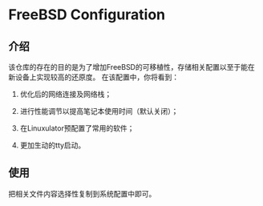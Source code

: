 # FreeBSD Configuration
## 介绍
  该仓库的存在的目的是为了增加FreeBSD的可移植性，存储相关配置以至于能在新设备上实现较高的还原度。
在该配置中，你将看到：

1. 优化后的网络连接及网络栈；
   
2. 进行性能调节以提高笔记本使用时间（默认关闭）；
   
3. 在Linuxulator预配置了常用的软件；

4. 更加生动的tty启动。 

## 使用
  把相关文件内容选择性复制到系统配置中即可。
